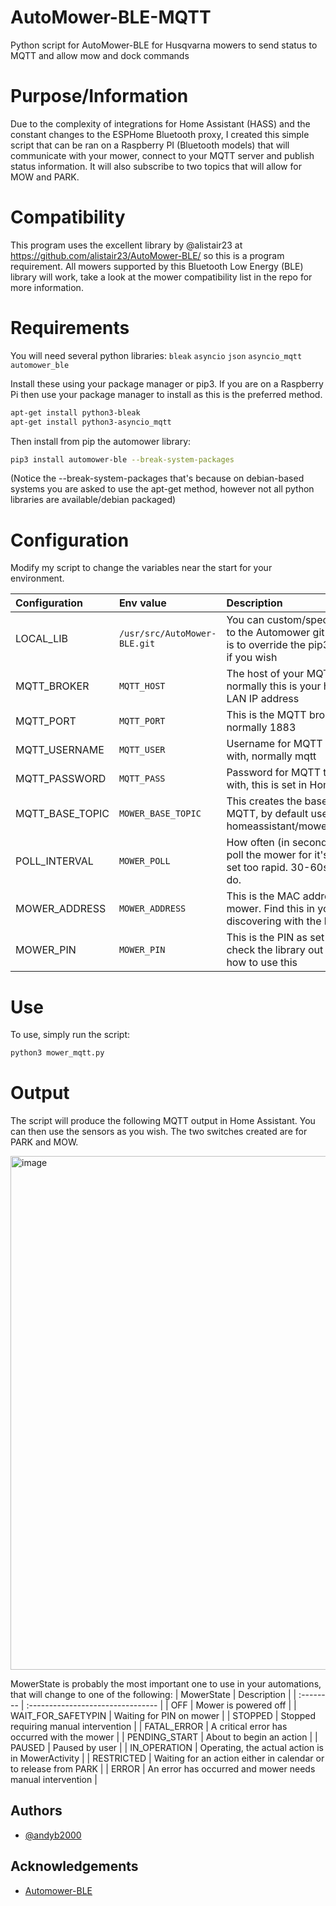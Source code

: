 # AutoMower-BLE-MQTT
Python script for AutoMower-BLE for Husqvarna mowers to send status to MQTT and allow mow and dock commands

# Purpose/Information
Due to the complexity of integrations for Home Assistant (HASS) and the constant changes to the ESPHome Bluetooth proxy, I created this simple script that can be ran on a Raspberry PI (Bluetooth models) that will communicate with your mower, connect to your MQTT server and publish status information. It will also subscribe to two topics that will allow for MOW and PARK.

# Compatibility
This program uses the excellent library by @alistair23 at https://github.com/alistair23/AutoMower-BLE/ so this is a program requirement.
All mowers supported by this Bluetooth Low Energy (BLE) library will work, take a look at the mower compatibility list in the repo for more information.

# Requirements
You will need several python libraries:
`bleak`
`asyncio`
`json`
`asyncio_mqtt`
`automower_ble`

Install these using your package manager or pip3.
If you are on a Raspberry Pi then use your package manager to install as this is the preferred method.
```bash
apt-get install python3-bleak
apt-get install python3-asyncio_mqtt
```
Then install from pip the automower library:
```bash
pip3 install automower-ble --break-system-packages
```
(Notice the --break-system-packages that's because on debian-based systems you are asked to use the apt-get method, however not all
python libraries are available/debian packaged)

# Configuration
Modify my script to change the variables near the start for your environment.

| Configuration | Env value     | Description                       |
| :-------- | :------- | :-------------------------------- |
| LOCAL_LIB      | `/usr/src/AutoMower-BLE.git` | You can custom/specify the location to the Automower git clone repo, this is to override the pip3 install location if you wish |
| MQTT_BROKER | `MQTT_HOST` | The host of your MQTT broker, normally this is your home assistant LAN IP address |
| MQTT_PORT | `MQTT_PORT` | This is the MQTT broker port, normally 1883 |
| MQTT_USERNAME | `MQTT_USER` | Username for MQTT to authenticate with, normally mqtt |
| MQTT_PASSWORD | `MQTT_PASS` | Password for MQTT to authenticate with, this is set in Home Assistant |
| MQTT_BASE_TOPIC | `MOWER_BASE_TOPIC` | This creates the base topic used by MQTT, by default use this: homeassistant/mower/automower_ble |
| POLL_INTERVAL | `MOWER_POLL` | How often (in seconds) should we poll the mower for it's status. Don't set too rapid. 30-60seconds should do. |
| MOWER_ADDRESS | `MOWER_ADDRESS` | This is the MAC address of your mower. Find this in your app or by discovering with the library |
| MOWER_PIN | `MOWER_PIN` | This is the PIN as set on the mower, check the library out to find why or how to use this |

# Use
To use, simply run the script:
```bash
python3 mower_mqtt.py
```

# Output
The script will produce the following MQTT output in Home Assistant. You can then use the sensors as you wish. The two switches created are for PARK and MOW.

<img width="1108" height="822" alt="image" src="https://github.com/user-attachments/assets/8e3147d8-f535-4794-806f-4e6774c1f1a6" />


MowerState is probably the most important one to use in your automations, that will change to one of the following:
| MowerState | Description |
| :-------- | :-------------------------------- |
| OFF | Mower is powered off |
| WAIT_FOR_SAFETYPIN | Waiting for PIN on mower |
| STOPPED | Stopped requiring manual intervention |
| FATAL_ERROR | A critical error has occurred with the mower |
| PENDING_START | About to begin an action |
| PAUSED | Paused by user |
| IN_OPERATION | Operating, the actual action is in MowerActivity |
| RESTRICTED | Waiting for an action either in calendar or to release from PARK |
| ERROR | An error has occurred and mower needs manual intervention |

## Authors

- [@andyb2000](https://www.github.com/andyb2000)

## Acknowledgements

 - [Automower-BLE](https://github.com/alistair23/AutoMower-BLE/)

